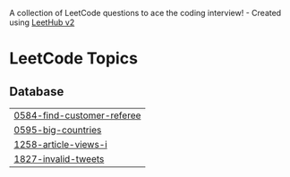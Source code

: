 A collection of LeetCode questions to ace the coding interview! - Created using [LeetHub v2](https://github.com/arunbhardwaj/LeetHub-2.0)
<!---LeetCode Topics Start-->
# LeetCode Topics
## Database
|  |
| ------- |
| [0584-find-customer-referee](https://github.com/Rupak-18/SQL-50/tree/master/0584-find-customer-referee) |
| [0595-big-countries](https://github.com/Rupak-18/SQL-50/tree/master/0595-big-countries) |
| [1258-article-views-i](https://github.com/Rupak-18/SQL-50/tree/master/1258-article-views-i) |
| [1827-invalid-tweets](https://github.com/Rupak-18/SQL-50/tree/master/1827-invalid-tweets) |
<!---LeetCode Topics End-->